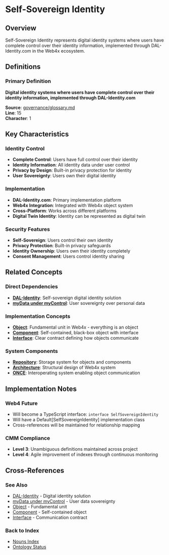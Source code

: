 # Self-Sovereign Identity

## Overview
Self-Sovereign Identity represents digital identity systems where users have complete control over their identity information, implemented through DAL-Identity.com in the Web4x ecosystem.

## Definitions

### Primary Definition
**Digital identity systems where users have complete control over their identity information, implemented through DAL-Identity.com**

**Source**: [governance/glossary.md](../../md-wiki/cerulean-circle-unlimited-2cu/cerulean-circle-unlimited-2cu/governance/glossary.md)  
**Line**: 15  
**Character**: 1

## Key Characteristics

### Identity Control
- **Complete Control**: Users have full control over their identity
- **Identity Information**: All identity data under user control
- **Privacy by Design**: Built-in privacy protection for identity
- **User Sovereignty**: Users own their digital identity

### Implementation
- **DAL-Identity.com**: Primary implementation platform
- **Web4x Integration**: Integrated with Web4x object system
- **Cross-Platform**: Works across different platforms
- **Digital Twin Identity**: Identity can be represented as digital twin

### Security Features
- **Self-Sovereign**: Users control their own identity
- **Privacy Protection**: Built-in privacy safeguards
- **Identity Ownership**: Users own their identity completely
- **Consent Management**: Users control identity sharing

## Related Concepts

### Direct Dependencies
- **[DAL-Identity](#dal-identity)**: Self-sovereign digital identity solution
- **[myData under myControl](#mydata-under-mycontrol)**: User sovereignty over personal data

### Implementation Concepts
- **[Object](#object)**: Fundamental unit in Web4x - everything is an object
- **[Component](#component)**: Self-contained, black-box object with interface
- **[Interface](#interface)**: Clear contract defining how objects communicate

### System Components
- **[Repository](#repository)**: Storage system for objects and components
- **[Architecture](#architecture)**: Structural design of Web4x system
- **[ONCE](#once)**: Interoperating system enabling object communication

## Implementation Notes

### Web4 Future
- Will become a TypeScript interface: `interface SelfSovereignIdentity`
- Will have a Default[SelfSovereignIdentity] implementation class
- Cross-references will be maintained for relationship mapping

### CMM Compliance
- **Level 3**: Unambiguous definitions maintained across project
- **Level 4**: Agile improvement of indexes through continuous monitoring

## Cross-References

### See Also
- [DAL-Identity](./DAL-Identity.md) - Digital identity solution
- [myData under myControl](./myData-under-myControl.md) - User data sovereignty
- [Object](./Object.md) - Fundamental unit
- [Component](./Component.md) - Self-contained object
- [Interface](./Interface.md) - Communication contract

### Back to Index
- [Nouns Index](../../Ontology.md/nouns.index.md)
- [Ontology Status](../../Ontology.md/ontology.status.md)
